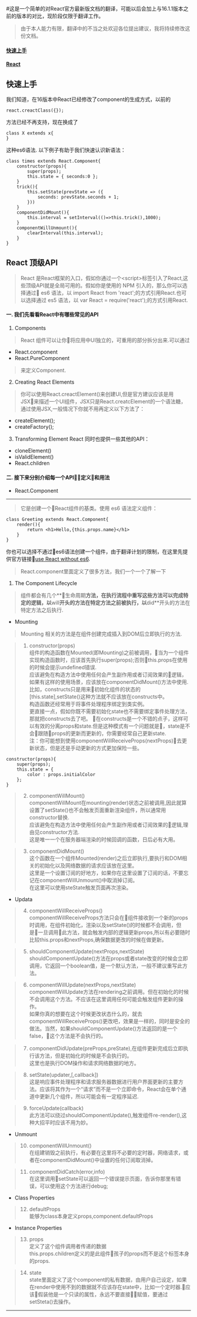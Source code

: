 #这是一个简单的对React官方最新版文档的翻译，可能以后会加上与16.1.1版本之前的版本的对比，现阶段仅限于翻译工作。

>由于本人能力有限，翻译中的不当之处欢迎各位提出建议，我将持续修改这份文档。

#### [快速上手](#fasler)

#### [React](#reactElement)

<span id="fasler"></span>

## 快速上手

我们知道，在16版本中React已经修改了component的生成方式，以前的
```
react.creactClass({});
```
方法已经不再支持，现在换成了
```
class X extends x{
}
```
这种es6语法.
以下例子有助于我们快速认识新语法：
```
class times extends React.Component{
    constructor(props){
        super(props);
        this.state = { seconds:0 };
    }
    trick(){
        this.setState(prevState => ({
            seconds: prevState.seconds + 1;
        }))
    }
    componentDidMount(){
        this.interval = setInterval(()=>this.trick(),1000);
    }
    componentWillUnmount(){
        clearInterval(this.interval);
    }
}   
```
<span id="reactElement"></span>

## React 顶级API
> React 是React框架的入口，假如你通过一个\<script>标签引入了React,这些顶级API就是全局可用的。假如你是使用的 NPM 引入的，那么你可以选择通过 es6 语法，以 import React from 'react';的方式引用React.也可以选择通过 es5 语法，以 var React = require('react');的方式引用React.
#### 一. 我们先看看React中有哪些常见的API
1. Components
> React 组件可以让你将应用中UI独立的，可重用的部分拆分出来.可以通过
- React.component
- React.PureComponent
> 来定义Component.

2. Creating React Elements
> 你可以使用React.creactElement()来创建UI,但是官方建议应该是用JSX来描述一个UI组件，JSX只是React.creatcElement的一个语法糖，通过使用JSX,一般情况下你就不用再定义以下方法了：
- createElement();
- createFactory();

3. Transforming Element
React 同时也提供一些其他的API：
- cloneElement()
- isValidElement()
- React.children

#### 二. 接下来分别介绍每一个API定义和用法
- React.Component

----------
> 它是创建一个React组件的基类。使用 es6 语法定义组件：
```
class Greeting extends React.Component{
    render(){
        return <h1>Hello,{this.props.name}</h1>
    }
}
```
你也可以选择不通过es6语法创建一个组件，由于翻译计划的限制，在这里先提供官方链接[use React without es6](https://reactjs.org/docs/react-without-es6.html).

> React.component里面定义了很多方法，我们一个一个了解一下

1. The Component Lifecycle

> 组件都会有几个**生命周期**方法，在执行流程中重写这些方法可以完成特定的逻辑，以**will**开头的方法在特定方法之前被执行，以**did**开头的方法在特定方法之后执行.
- Mounting

> Mounting 相关的方法是在组件创建完成插入到DOM后立即执行的方法.

> 1. constructor(props)\
组件的构造函数在Mounted(即Mounting)之前被调用，当为一个组件实现构造函数时，应该首先执行super(props);否则this.props在使用的时候会提示undefined错误.\
应该避免在构造方法中使用任何会产生副作用或者订阅效果的逻辑，如果有这样的使用场景，应该放在componentDidMount()方法中使用.比如，constructs只是用来初始化组件的状态的[this.state],setState()这种方法就不应该放在constructs中。\
构造函数还经常用于将事件处理程序绑定到类实例。\
更直接一点，假如你既不需要初始化state也不需要绑定事件处理方法，那就把constructs去了吧。
在constructs是一个不错的点子，这样可以有效的分离props和state.但是这种模式有一个问题就是，state是不会跟随props的更新而更新的，你需要经常自己更新state.\
注：你可能想到使用componentWillReceiveProps(nextProps)去更新状态，但是还是手动更新的方式更加保险一些。
```
constructor(props){
    super(props);
    this.state = {
        color : props.initialColor
    };
}
```
> 2. componentWillMount()\
componentWillMount在mounting(render)状态之前被调用,因此就算设置了setState()也不会触发页面重新渲染组件，所以通常用constructor替换.\
应该避免在构造方法中使用任何会产生副作用或者订阅效果的逻辑,理由见constructor方法.\
这是唯一一个在服务器端渲染的时候回调的函数，日后必有大用。

> 3. componentDidMount()\
这个函数在一个组件Mounted(render)之后立即执行,要执行和DOM相关的初始化以及网络数据的请求应该放在这里。\
这里是一个设置订阅的好地方，如果你在这里设置了订阅的话，不要忘记在componentWillUnmount()中取消掉订阅。\
在这里可以使用steState触发页面再次渲染。








- Updata
> 4. componentWillReceiveProps()\
componentWillReceiveProps方法只会在组件接收到一个新的props时调用，在组件初始化，渲染以及setState()的时候都不会调用，但是一旦调用此方法，就会触发内部的逻辑更新props,所以有必要随时比较this.props和nextProps,确保数据更改的时候在做更新。

> 5. shouldComponentUpdate(nextProps,nextState)\
shouldComponentUpdate()方法在props或者state改变的时候会立即调用，它返回一个boolean值，是一个默认方法，一般不建议重写此方法。

> 6. componentWillUpdate(nextProps,nextState)\
componentWillUpdate方法在rendering之前调用。但在初始化的时候不会调用这个方法。不应该在这里调用任何可能会触发组件更新的操作。\
如果你真的想要在这个时候更改状态什么的，就去componentWillReceiveProps()更改吧，效果是一样的，同时是安全的做法。当然，如果shouldComponentUpdate()方法返回的是一个false，这个方法是不会执行的。

> 7. componentDidUpdate(preProps,preState),在组件更新完成后立即执行该方法，但是初始化的时候是不会执行的。\
这里也是执行DOM操作和请求网络数据的地方。


> 8. setState(updater,[,callback])\
这是响应事件处理程序和请求服务器数据进行用户界面更新的主要方法。应该将其作为一个“请求”而不是一个立即命令，React会在单个通道中更新几个组件，所以可能会有一定程序延迟.

> 9. forceUpdate(callback)\
此方法可以绕过shouldComponentUpdate(),触发组件re-render(),这种大招平时应该不用为妙。

- Unmount
> 10. componentWillUnmount()\
在组建销毁之前执行，有必要在这里将不必要的定时器，网络请求，或者在componentDidMount()中设置的任何订阅取消掉。

> 11. componentDidCatch(error,info)\
在这里调用setState可以返回一个错误提示页面，告诉你那里有错误，可以使用这个方法进行debug;

- Class Properties
> 12. defaultProps\
能够为class本身定义props,component.defaultProps


- Instance Properties
> 13. props\
定义了这个组件调用者传递的数据\
this.props.children定义的是此组件孩子的props而不是这个标签本身的props.

> 14. state\
state里面定义了这个component的私有数据，由用户自己设定，如果在render中使用不到的数据就不应该存在state中，比如一个定时器.应该假装他是一个只读的属性，永远不要直接赋值，要通过setSteta()去操作。
----------------